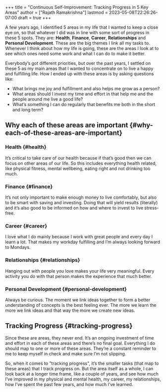 +++
title = "Continuous Self-Improvement: Tracking Progress in 5 Key Areas"
author = ["Rajath Ramakrishna"]
lastmod = 2023-05-08T22:26:26-07:00
draft = true
+++

A few years ago, I identified 5 areas in my life that I wanted to keep a close eye on, so that whatever I did was in line with some sort of progress in these 5 spots. They are: **Health**, **Finance**, **Career**, **Relationships** and **Personal Development**. These are the big themes I link all my tasks to. Whenever I think about how my life is going, these are the areas I look at to see which ones need some work and what I can do to make it better.

Everybody’s got different priorities, but over the past years, I settled on these 5 as my main areas that I wanted to concentrate on to live a happy and fulfilling life. How I ended up with these areas is by asking questions like:

-   What brings me joy and fulfillment and also helps me grow as a person?
-   What areas should I invest my time and effort in that help me and the people around me live a good life?
-   What’s something I can do regularly that benefits me both in the short and long term?


## Why each of these areas are important {#why-each-of-these-areas-are-important}


### Health {#health}

It’s critical to take care of our health because if that’s good then we can focus on other areas of our life. So this includes everything health related, like physical fitness, mental wellbeing, eating right and not drinking too much.


### Finance {#finance}

It’s not only important to make enough money to live comfortably, but also to be smart with saving and investing. Doing that will yield results (literally) and it’s also good to be informed on how and where to invest to live stress-free.


### Career {#career}

I love what I do mainly because I work with great people and every day I learn a lot. That makes my workday fulfilling and I’m always looking forward to Mondays.


### Relationships {#relationships}

Hanging out with people you love makes your life very meaningful. Every activity you do with that person makes the experience that much better.


### Personal Development {#personal-development}

Always be curious. The moment we link ideas together to form a better understanding of concepts is the best feeling ever. The more we learn the more we link ideas and that way the more we create new ideas.


## Tracking Progress {#tracking-progress}

Since these are areas, they never end. It’s an ongoing investment of time and effort in each of these areas and there’s no final goal. Everything I do should map to one or more of these areas. They’re a constant reminder to me to keep myself in check and make sure I’m not slipping.

So, when it comes to "tracking progress", it’s the smaller tasks (that map to these areas) that I track progress on. But the area itself as a whole, I can look back at a longer time frame, like a couple of years, and see how much I’ve improved in my physical and mental health, my career, my relationships, how I’ve spent the past few years, and how much I’ve learned.
